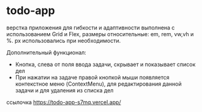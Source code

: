 # todo-app


верстка приложения для гибкости и адаптивности выполнена с использованием Grid и Flex, размеры относительные: em, rem, vw,vh и %.
px использовались при необходимости.

Дополнительный функционал:
- Кнопка, слева от поля ввода задачи, скрывает и показывает список дел
- При нажатии на задаче правой кнопкой мыши появляется контекстное меню (ContextMenu), для редактирования данной задачи и для удаления из списка дел


ссылочка
https://todo-app-s7mq.vercel.app/

